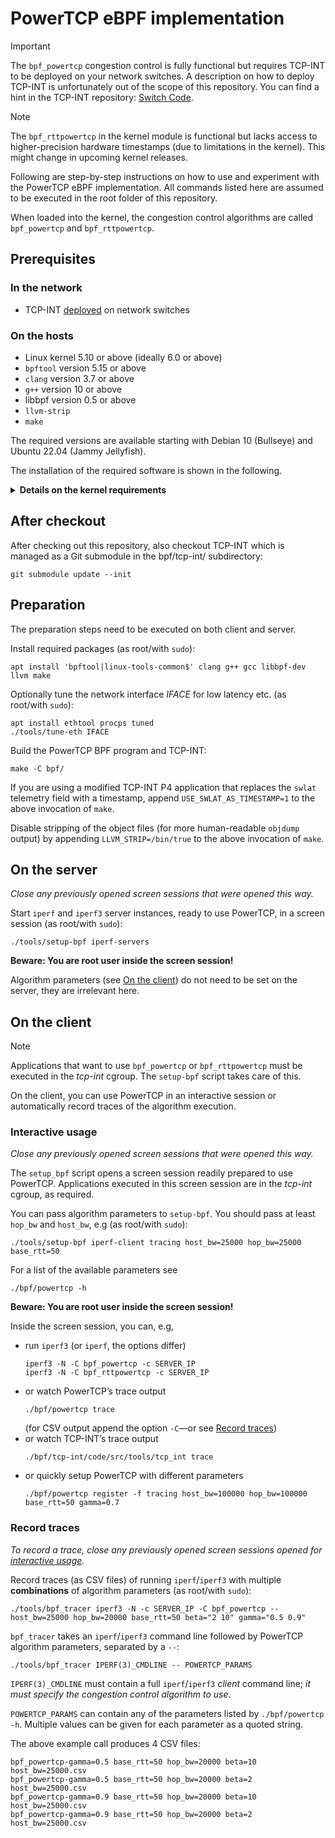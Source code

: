 # PowerTCP eBPF implementation

> [!IMPORTANT]
> The `bpf_powertcp` congestion control is fully functional but requires TCP-INT
> to be deployed on your network switches. A description on how to deploy TCP-INT
> is unfortunately out of the scope of this repository. You can find a hint in
> the TCP-INT repository: [Switch Code](https://github.com/p4lang/p4app-TCP-INT/tree/v0.2.0-alpha#switch-code).

> [!NOTE]
> The `bpf_rttpowertcp` in the kernel module is functional but lacks access to
> higher-precision hardware timestamps (due to limitations in the kernel). This
> might change in upcoming kernel releases.

Following are step-by-step instructions on how to use and experiment with the
PowerTCP eBPF implementation. All commands listed here are assumed to be executed
in the root folder of this repository.

When loaded into the kernel, the congestion control algorithms are called
`bpf_powertcp` and `bpf_rttpowertcp`.

## Prerequisites

### In the network
- TCP-INT
  [deployed](https://github.com/p4lang/p4app-TCP-INT/tree/v0.2.0-alpha#switch-code)
  on network switches

### On the hosts
- Linux kernel 5.10 or above (ideally 6.0 or above)
- `bpftool` version 5.15 or above
- `clang` version 3.7 or above
- `g++` version 10 or above
- libbpf version 0.5 or above
- `llvm-strip`
- `make`

The required versions are available starting with Debian 10 (Bullseye) and Ubuntu
22.04 (Jammy Jellyfish).

The installation of the required software is shown in the following.

<details>
<summary><b>Details on the kernel requirements</b></summary>

The target kernel must be compiled with `CONFIG_DEBUG_INFO_BTF=y`. It usually
is, check with
```
grep -w CONFIG_DEBUG_INFO_BTF /boot/config-$(uname -r)
```

For optimal performance, the target kernel can be
[patched for `sk_pacing_rate` to be writable](https://lore.kernel.org/all/20220622191227.898118-2-jthinz@mailbox.tu-berlin.de/)
from eBPF code. This patch is included in kernel versions 6.0 and following, no
further action is required. If the target kernel is *manually* patched, enable
the usage of the pacing rate in the eBPF programs by appending
`HAVE_WRITABLE_SK_PACING=1` to the below invocation of `make`.

</details>

## After checkout
After checking out this repository, also checkout TCP-INT which is managed as a
Git submodule in the bpf/tcp-int/ subdirectory:
```
git submodule update --init
```

## Preparation

The preparation steps need to be executed on both client and server.

Install required packages (as root/with `sudo`):
```
apt install 'bpftool|linux-tools-common$' clang g++ gcc libbpf-dev llvm make
```

Optionally tune the network interface *IFACE* for low latency etc. (as
root/with `sudo`):
```
apt install ethtool procps tuned
./tools/tune-eth IFACE
```

Build the PowerTCP BPF program and TCP-INT:
```
make -C bpf/
```

If you are using a modified TCP-INT P4 application that replaces the `swlat`
telemetry field with a timestamp, append `USE_SWLAT_AS_TIMESTAMP=1` to the
above invocation of `make`.

Disable stripping of the object files (for more human-readable `objdump`
output) by appending `LLVM_STRIP=/bin/true` to the above invocation of `make`.

## On the server

*Close any previously opened screen sessions that were opened this way.*

Start `iperf` and `iperf3` server instances, ready to use PowerTCP, in a screen
session (as root/with `sudo`):
```
./tools/setup-bpf iperf-servers
```
**Beware: You are root user inside the screen session!**

Algorithm parameters (see [On the client](#on-the-client)) do not need to be
set on the server, they are irrelevant here.

## On the client

> [!NOTE]
> Applications that want to use `bpf_powertcp` or `bpf_rttpowertcp` must be
> executed in the *tcp-int* cgroup. The `setup-bpf` script takes care of this.

On the client, you can use PowerTCP in an interactive session or automatically
record traces of the algorithm execution.

### Interactive usage

*Close any previously opened screen sessions that were opened this way.*

The `setup_bpf` script opens a screen session readily prepared to use PowerTCP.
Applications executed in this screen session are in the *tcp-int* cgroup, as
required.

You can pass algorithm parameters to `setup-bpf`. You should pass at least
`hop_bw` and `host_bw`, e.g (as root/with `sudo`):
```
./tools/setup-bpf iperf-client tracing host_bw=25000 hop_bw=25000 base_rtt=50
```
For a list of the available parameters see
```
./bpf/powertcp -h
```

**Beware: You are root user inside the screen session!**

Inside the screen session, you can, e.g,
- run `iperf3` (or `iperf`, the options differ)
  ```
  iperf3 -N -C bpf_powertcp -c SERVER_IP
  iperf3 -N -C bpf_rttpowertcp -c SERVER_IP
  ```
- or watch PowerTCP’s trace output
  ```
  ./bpf/powertcp trace
  ```
  (for CSV output append the option `-C`—or see [Record traces](#record-traces))
- or watch TCP-INT’s trace output
  ```
  ./bpf/tcp-int/code/src/tools/tcp_int trace
  ```
- or quickly setup PowerTCP with different parameters
  ```
  ./bpf/powertcp register -f tracing host_bw=100000 hop_bw=100000 base_rtt=50 gamma=0.7
  ```

### Record traces

*To record a trace, close any previously opened screen sessions opened for
[interactive usage](#interactive-usage).*

Record traces (as CSV files) of running `iperf`/`iperf3` with multiple
**combinations** of algorithm parameters (as root/with `sudo`):
```
./tools/bpf_tracer iperf3 -N -c SERVER_IP -C bpf_powertcp -- host_bw=25000 hop_bw=20000 base_rtt=50 beta="2 10" gamma="0.5 0.9"
```

`bpf_tracer` takes an `iperf`/`iperf3` command line followed by PowerTCP
algorithm parameters, separated by a `--`:
```
./tools/bpf_tracer IPERF(3)_CMDLINE -- POWERTCP_PARAMS
```
`IPERF(3)_CMDLINE` must contain a full `iperf`/`iperf3` *client* command line;
*it must specify the congestion control algorithm to use*.

`POWERTCP_PARAMS` can contain any of the parameters listed by
`./bpf/powertcp -h`. Multiple values can be given for each parameter as a
quoted string.

The above example call produces 4 CSV files:
```
bpf_powertcp-gamma=0.5 base_rtt=50 hop_bw=20000 beta=10 host_bw=25000.csv
bpf_powertcp-gamma=0.5 base_rtt=50 hop_bw=20000 beta=2 host_bw=25000.csv
bpf_powertcp-gamma=0.9 base_rtt=50 hop_bw=20000 beta=10 host_bw=25000.csv
bpf_powertcp-gamma=0.9 base_rtt=50 hop_bw=20000 beta=2 host_bw=25000.csv
```
